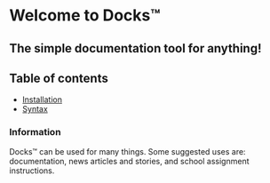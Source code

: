 # Welcome to Docks™
## The simple documentation tool for anything!

## Table of contents <br>
 - [Installation](?article=installation)
 - [Syntax](?article=syntax)

### Information

Docks™ can be used for many things. Some suggested uses are: documentation, news articles and stories, and school assignment instructions.
